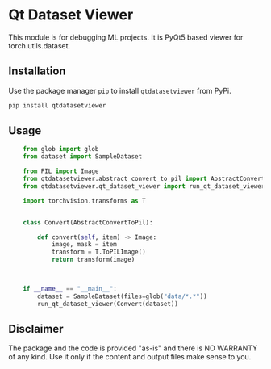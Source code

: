 Qt Dataset Viewer
==========


This module is for debugging ML projects. It is PyQt5 based viewer for torch.utils.dataset.



Installation
------------

Use the package manager `pip` to install ``qtdatasetviewer`` from PyPi.

```bash
pip install qtdatasetviewer
```


Usage
-----

```python
    from glob import glob
    from dataset import SampleDataset

    from PIL import Image
    from qtdatasetviewer.abstract_convert_to_pil import AbstractConvertToPil
    from qtdatasetviewer.qt_dataset_viewer import run_qt_dataset_viewer

    import torchvision.transforms as T


    class Convert(AbstractConvertToPil):

        def convert(self, item) -> Image:
            image, mask = item
            transform = T.ToPILImage()
            return transform(image)


       
    if __name__ == "__main__":
        dataset = SampleDataset(files=glob("data/*.*"))
        run_qt_dataset_viewer(Convert(dataset))
```


Disclaimer
----------

The package and the code is provided "as-is" and there is NO WARRANTY of any kind. 
Use it only if the content and output files make sense to you.


